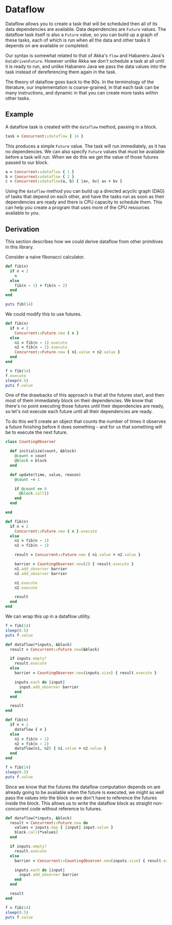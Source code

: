 # Dataflow

Dataflow allows you to create a task that will be scheduled then all of its data
dependencies are available. Data dependencies are `Future` values. The dataflow
task itself is also a `Future` value, so you can build up a graph of these
tasks, each of which is run when all the data and other tasks it depends on are
available or completed.

Our syntax is somewhat related to that of Akka's `flow` and Habanero Java's
`DataDrivenFuture`. However unlike Akka we don't schedule a task at all until it
is ready to run, and unlike Habanero Java we pass the data values into the task
instead of dereferencing them again in the task.

The theory of dataflow goes back to the 80s. In the terminology of the
literature, our implementation is coarse-grained, in that each task can be many
instructions, and dynamic in that you can create more tasks within other tasks.

## Example

A dataflow task is created with the `dataflow` method, passing in a block.

```ruby
task = Concurrent::dataflow { 14 }
```

This produces a simple `Future` value. The task will run immediately, as it has
no dependencies. We can also specify `Future` values that must be available
before a task will run. When we do this we get the value of those futures passed
to our block.

```ruby
a = Concurrent::dataflow { 1 }
b = Concurrent::dataflow { 2 }
c = Concurrent::dataflow(a, b) { |av, bv| av + bv }
```

Using the `dataflow` method you can build up a directed acyclic graph (DAG) of
tasks that depend on each other, and have the tasks run as soon as their
dependencies are ready and there is CPU capacity to schedule them. This can help
you create a program that uses more of the CPU resources available to you.

## Derivation

This section describes how we could derive dataflow from other primitives in
this library.

Consider a naive fibonacci calculator.

```ruby
def fib(n)
  if n < 2
    n
  else
    fib(n - 1) + fib(n - 2)
  end
end

puts fib(14)
```

We could modify this to use futures.

```ruby
def fib(n)
  if n < 2
    Concurrent::Future.new { n }
  else
    n1 = fib(n - 1).execute
    n2 = fib(n - 2).execute
    Concurrent::Future.new { n1.value + n2.value }
  end
end

f = fib(14)
f.execute
sleep(0.5)
puts f.value
```

One of the drawbacks of this approach is that all the futures start, and then
most of them immediately block on their dependencies. We know that there's no
point executing those futures until their dependencies are ready, so let's
not execute each future until all their dependencies are ready.

To do this we'll create an object that counts the number of times it observes a
future finishing before it does something - and for us that something will be to
execute the next future.

```ruby
class CountingObserver

  def initialize(count, &block)
    @count = count
    @block = block
  end

  def update(time, value, reason)
    @count -= 1

    if @count <= 0
      @block.call()
    end
  end

end

def fib(n)
  if n < 2
    Concurrent::Future.new { n }.execute
  else
    n1 = fib(n - 1)
    n2 = fib(n - 2)

    result = Concurrent::Future.new { n1.value + n2.value }

    barrier = CountingObserver.new(2) { result.execute }
    n1.add_observer barrier
    n2.add_observer barrier

    n1.execute
    n2.execute

    result
  end
end
```

We can wrap this up in a dataflow utility.

```ruby
f = fib(14)
sleep(0.5)
puts f.value

def dataflow(*inputs, &block)
  result = Concurrent::Future.new(&block)

  if inputs.empty?
    result.execute
  else
    barrier = CountingObserver.new(inputs.size) { result.execute }

    inputs.each do |input|
      input.add_observer barrier
    end
  end

  result
end

def fib(n)
  if n < 2
    dataflow { n }
  else
    n1 = fib(n - 1)
    n2 = fib(n - 2)
    dataflow(n1, n2) { n1.value + n2.value }
  end
end

f = fib(14)
sleep(0.5)
puts f.value
```

Since we know that the futures the dataflow computation depends on are already
going to be available when the future is executed, we might as well pass the
values into the block so we don't have to reference the futures inside the
block. This allows us to write the dataflow block as straight non-concurrent
code without reference to futures.

```ruby
def dataflow(*inputs, &block)
  result = Concurrent::Future.new do
    values = inputs.map { |input| input.value }
    block.call(*values)
  end

  if inputs.empty?
    result.execute
  else
    barrier = Concurrent::CountingObserver.new(inputs.size) { result.execute }

    inputs.each do |input|
      input.add_observer barrier
    end
  end

  result
end

f = fib(14)
sleep(0.5)
puts f.value
```
